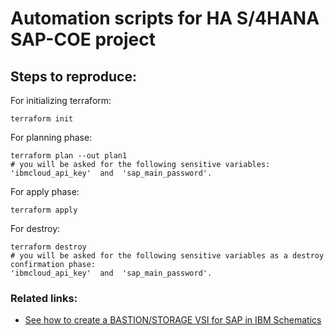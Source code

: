 # Automation scripts for HA S/4HANA SAP-COE project

## Steps to reproduce:

For initializing terraform:

```shell
terraform init
```

For planning phase:

```shell
terraform plan --out plan1
# you will be asked for the following sensitive variables: 'ibmcloud_api_key'  and  'sap_main_password'.
```

For apply phase:

```shell
terraform apply
```

For destroy:

```shell
terraform destroy
# you will be asked for the following sensitive variables as a destroy confirmation phase:
'ibmcloud_api_key'  and  'sap_main_password'.
```


### Related links:

- [See how to create a BASTION/STORAGE VSI for SAP in IBM Schematics](https://github.ibm.com/workload-eng-services/SAP/tree/dev/ibm-schematics/sapbastionsetup-sch)


